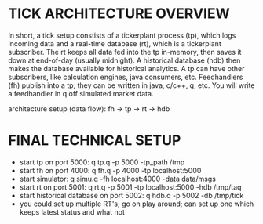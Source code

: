 TICK ARCHITECTURE OVERVIEW
==========================
In short, a tick setup constists of a tickerplant process (tp), which logs incoming data and a real-time database (rt), which is a tickerplant subscriber.
The rt keeps all data fed into the tp in-memory, then saves it down at end-of-day (usually midnight).
A historical database (hdb) then makes the database available for historical analytics.
A tp can have other subscribers, like calculation engines, java consumers, etc.
Feedhandlers (fh) publish into a tp; they can be written in java, c/c++, q, etc. You will write a feedhandler in q off simulated market data.

architecture setup (data flow): fh -> tp -> rt -> hdb

FINAL TECHNICAL SETUP
=====================
- start tp on port 5000: 				q tp.q -p 5000 -tp_path /tmp
- start fh on port 4000: 				q fh.q -p 4000 -tp localhost:5000
- start simulator: 					q simu.q -fh localhost:4000 -data data/msgs
- start rt on port 5001: 				q rt.q -p 5001 -tp localhost:5000 -hdb /tmp/taq
- start historical database on port 5002: 		q hdb.q -p 5002 -db /tmp/tick
- you could set up multiple RT's; go on play around; can set up one which keeps latest status and what not
